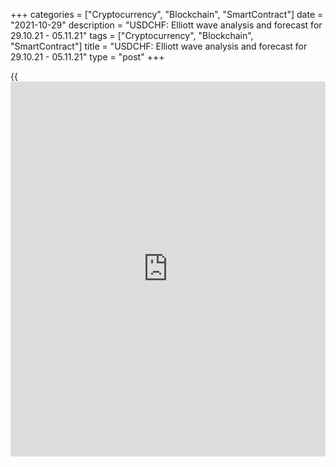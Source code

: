 +++
categories = ["Cryptocurrency", "Blockchain", "SmartContract"]
date = "2021-10-29"
description = "USDCHF: Elliott wave analysis and forecast for 29.10.21 - 05.11.21"
tags = ["Cryptocurrency", "Blockchain", "SmartContract"]
title = "USDCHF: Elliott wave analysis and forecast for 29.10.21 - 05.11.21"
type = "post"
+++

{{<iframe id="large-banner" src="https://www.bounty.group/#slide=14.0" width="100%" height="600" scrolling="no" style="border: 0px solid rgb(216, 221, 230); border-radius: 3px;">}}

2021-10-29

2021-10-29

USDCHF: Elliott wave analysis and forecast for 29.10.21 – 05.11.21Alex
Geuta

 **Main scenario:** consider short positions from corrections below the
level of 0.9271 with a target of 0.8924 – 0.8766.

 **Alternative scenario:** breakout and consolidation above the level of
0.9271 will allow the pair to continue rising to the levels of 0.9368 –
0.9506.

 **Analysis:** Daily chart: apparently, the first wave of larger degree
(1) of 5 is formed, a correction is completed as the second wave (2) of
5, and the third wave (3) of 5 has started developing, with wave 1 of
(3) formed inside. On the H4 chart, a local correction has formed as the
second wave 2 of (3), and the third wave 3 of (3) is unfolding.
Apparently, wave i of 3 is developing on the H1 chart, with wave (iii)
of i forming inside. If the presumption is correct, the pair will
continue to drop to the levels of 0.8924 – 0.8766. The level of 0.9271
is critical in this scenario. Its breakout will allow the pair to
continue rising to the levels of 0.9368 – 0.9506.

* * *

* * *

## Price chart of USDCHF in real time mode

The content of this article reflects the author’s opinion and does not
necessarily reflect the official position of LiteForex. The material
published on this page is provided for informational purposes only and
should not be considered as the provision of investment advice for the
purposes of Directive 2004/39/EC.

Rate this article:

{{value}}

( {{count}} {{title}} )
